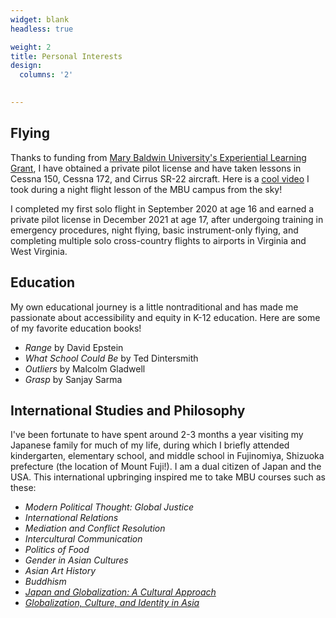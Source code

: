 ```yaml
---
widget: blank
headless: true

weight: 2
title: Personal Interests
design:
  columns: '2'
  

---
```


## Flying

Thanks to funding from [Mary Baldwin University's Experiential Learning Grant](https://marybaldwin.edu/academics/experiential-learning-grants/), I have obtained a private pilot license and have taken lessons in Cessna 150, Cessna 172, and Cirrus SR-22 aircraft. Here is a [cool video](https://youtu.be/YhEA6PkSirU) I took during a night flight lesson of the MBU campus from the sky! 

I completed my first solo flight in September 2020 at age 16 and earned a private pilot license in December 2021 at age 17, after undergoing training in emergency procedures, night flying, basic instrument-only flying, and completing multiple solo cross-country flights to airports in Virginia and West Virginia. 

## Education

My own educational journey is a little nontraditional and has made me passionate about accessibility and equity in K-12 education. Here are some of my favorite education books!

- _Range_ by David Epstein
- _What School Could Be_ by Ted Dintersmith
- _Outliers_ by Malcolm Gladwell
- _Grasp_ by Sanjay Sarma

## International Studies and Philosophy

I've been fortunate to have spent around 2-3 months a year visiting my Japanese family for much of my life, during which I briefly attended kindergarten, elementary school, and middle school in Fujinomiya, Shizuoka prefecture (the location of Mount Fuji!). I am a dual citizen of Japan and the USA. This international upbringing inspired me to take MBU courses such as these:
- _Modern Political Thought: Global Justice_
- _International Relations_
- _Mediation and Conflict Resolution_
- _Intercultural Communication_
- _Politics of Food_
- _Gender in Asian Cultures_
- _Asian Art History_
- _Buddhism_
- [_Japan and Globalization: A Cultural Approach_](https://www.kansaigaidai.ac.jp/asp/files/academics/course-syllabi/fall-semester-2021/CUS2F21.pdf)
- [_Globalization, Culture, and Identity in Asia_](https://www.kansaigaidai.ac.jp/asp/files/academics/course-syllabi/spring-semester-2022/PSC1S22.pdf)
